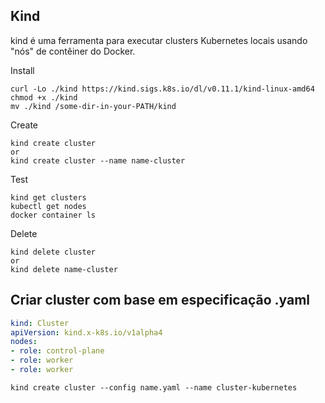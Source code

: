 ## Kind

kind é uma ferramenta para executar clusters Kubernetes locais usando "nós" de contêiner do Docker.

Install
```
curl -Lo ./kind https://kind.sigs.k8s.io/dl/v0.11.1/kind-linux-amd64
chmod +x ./kind
mv ./kind /some-dir-in-your-PATH/kind
```

Create
```
kind create cluster
or
kind create cluster --name name-cluster
```

Test
```
kind get clusters
kubectl get nodes
docker container ls
```

Delete 
```
kind delete cluster
or
kind delete name-cluster
```

## Criar cluster com base em especificação .yaml
```yaml
kind: Cluster
apiVersion: kind.x-k8s.io/v1alpha4
nodes:
- role: control-plane
- role: worker
- role: worker
```

```
kind create cluster --config name.yaml --name cluster-kubernetes
```
